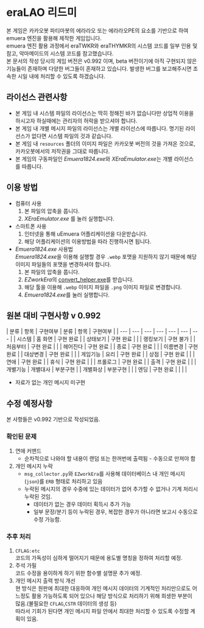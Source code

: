 # eraLAO 리드미

본 게임은 카카오봇 파티마봇의 에라라오 또는 에라라오PE의 요소를 기반으로 하여 emuera 엔진을 활용해 제작한 게임입니다.  
emuera 엔진 활용 과정에서 eraTWKR와 eraTHYMKR의 시스템 코드를 일부 인용 및 참고, 악마메이드의 시스템 코드를 참고했습니다.  
본 문서의 작성 당시의 게임 버전은 v0.992 이며, beta 버전이기에 아직 구현되지 않은 기능들이 존재하며 다양한 버그들이 혼재하고 있습니다. 발생한 버그를 보고해주시면 조속한 시일 내에 처리할 수 있도록 하겠습니다.

## 라이선스 관련사항

* 본 게임 내 시스템 파일의 라이선스는 딱히 정해진 바가 없습니다만 상업적 이용을 하시고자 하실때에는 관리자의 허락을 받으셔야 합니다.
* 본 게임 내 개별 메시지 파일의 라이선스는 개별 라이선스에 따릅니다. 명기된 라이선스가 없다면 시스템 파일의 것과 같습니다.
* 본 게임 내 `resources` 폴더의 이미지 파일은 카카오봇 버전의 것을 가져온 것으로, 카카오봇에서의 저작권을 그대로 따릅니다.
* 본 게임의 구동파일인 *Emuera1824.exe*와 *XEraEmulator.exe*는 개별 라이선스를 따릅니다.

## 이용 방법

* 컴퓨터 사용
  1. 본 파일의 압축을 풉니다.
  2. *XEraEmulator.exe* 를 눌러 실행합니다.
* 스마트폰 사용
  1. 인터넷을 통해 uEmuera 어플리케이션을 다운받습니다.
  2. 해당 어플리케이션의 이용방법을 따라 진행하시면 됩니다.
* *Emuera1824.exe* 사용법  
  *Emuera1824.exe*을 이용해 실행할 경우 `.webp` 포맷을 지원하지 않기 때문에 해당 이미지 파일들의 포맷을 변경하셔야 합니다.
  1. 본 파일의 압축을 풉니다.
  2. *EZworkEra*의 [convert_helper.exe](https://github.com/SecretU4/EZworkEra/releases/tag/v3.6.2)를 받습니다.
  3. 해당 툴을 이용해 `.webp` 이미지 파일을 `.png` 이미지 파일로 변경합니다.
  4. *Emuera1824.exe*를 눌러 실행합니다.

## 원본 대비 구현사항 v 0.992

| 분류 | 항목 | 구현여부 | 분류 | 항목 | 구현여부 |
| --- | --- | --- | --- | --- | --- | --- |
| 시스템 | 홈 화면 | 구현 완료 |  | 상태보기 | 구현 완료 |
| | 랭킹보기 | 구현 불가 |  | 처음부터 | 구현 완료 |
|  | 헤어진다 | 구현 완료 |  | 종료 | 구현 완료 |
|  | 이름변경 | 구현 완료 |  | 대상변경 | 구현 완료 |
|
| 게임기능 | 요리 | 구현 완료 |  | 상점 | 구현 완료 |
|  | 연애 | 구현 완료 |  | 휴식 | 구현 완료 |
|  | 프롤로그 | 구현 완료 |  | 출격 | 구현 완료 | 
|
| 개별기능 | 개별대사 | 부분구현 |  | 개별화상 | 부분구현 |
|  | 엔딩 | 구현 완료 |  |  |  |

* 자료가 없는 개인 메시지 미구현

## 수정 예정사항

본 사항들은 v0.992 기반으로 작성되었음.

### 확인된 문제

1. 연애 커맨드
    * 순차적으로 나와야 할 내용이 랜덤 또는 한꺼번에 출력됨 - 수동으로 만져야 함
2. 개인 메시지 누락
    * `msg_collector.py`와 `EZworkEra`를 사용해 데이터베이스 내 개인 메시지(`json`)를 `ERB` 형태로 처리하고 있음
    * 누락된 메시지의 경우 수중에 있는 데이터가 없어 추가할 수 없거나 기계 처리시 누락된 것임.
        * 데이터가 없는 경우 데이터 획득시 추가 가능
        * 일부 문장/분기 등이 누락된 경우, 복잡한 경우가 아니라면 보고시 수동으로 수정 가능함.

### 추후 처리

1. `CFLAG:etc`  
  코드의 가독성이 심하게 떨어지기 때문에 용도별 명칭을 정하여 처리할 예정.
2. 주석 가필  
  코드 수정을 용이하게 하기 위한 함수별 설명문 추가 예정.
3. 개인 메시지 출력 방식 개선  
  현 방식은 원판에 최대한 대응하여 개인 메시지 데이터의 기계적인 처리만으로도 어느정도 활용 가능하도록 되어 있으나 해당 방식으로 처리하기 위해 희생한 부분이 많음.(불필요한 `CFLAG`,`CSTR` 데이터의 생성 등)  
  따라서 기회가 된다면 개인 메시지 파일 안에서 최대한 처리할 수 있도록 수정할 계획이 있음.
